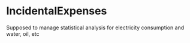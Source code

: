 # IncidentalExpenses
Supposed to manage statistical analysis for electricity consumption and water, oil, etc
